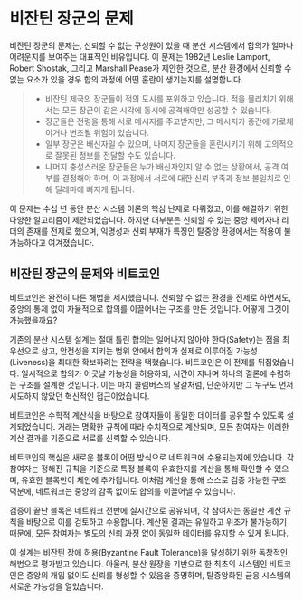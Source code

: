 # 비잔틴 장군의 문제
비잔틴 장군의 문제는, 신뢰할 수 없는 구성원이 있을 때 분산 시스템에서 합의가 얼마나 어려운지를 보여주는 대표적인 비유입니다. 이 문제는 1982년 Leslie Lamport, Robert Shostak, 그리고 Marshall Pease가 제안한 것으로, 분산 환경에서 신뢰할 수 없는 요소가 있을 경우 합의 과정에 어떤 혼란이 생기는지를 설명합니다.

> - 비잔틴 제국의 장군들이 적의 도시를 포위하고 있습니다. 적을 물리치기 위해서는 모든 장군이 같은 시각에 동시에 공격해야만 성공할 수 있습니다.
> - 장군들은 전령을 통해 서로 메시지를 주고받지만, 그 메시지가 중간에 가로채이거나 변조될 위험이 있습니다.
> - 일부 장군은 배신자일 수 있으며, 나머지 장군들을 혼란시키기 위해 고의적으로 잘못된 정보를 전달할 수도 있습니다.
> - 나머지 충성스러운 장군들은 누가 배신자인지 알 수 없는 상황에서, 공격 여부를 결정해야 하며, 이 과정에서 서로에 대한 신뢰 부족과 정보 불일치로 인해 딜레마에 빠지게 됩니다.

이 문제는 수십 년 동안 분산 시스템 이론의 핵심 난제로 다뤄졌고, 이를 해결하기 위한 다양한 알고리즘이 제안되었습니다. 하지만 대부분은 신뢰할 수 있는 중앙 제어자나 리더의 존재를 전제로 했으며, 익명성과 신뢰 부재가 특징인 탈중앙 환경에서는 적용이 불가능하다고 여겨졌습니다.

## 비잔틴 장군의 문제와 비트코인
비트코인은 완전히 다른 해법을 제시했습니다. 신뢰할 수 없는 환경을 전제로 하면서도, 중앙의 통제 없이 자율적으로 합의를 이끌어내는 구조를 만든 것입니다. 어떻게 그것이 가능했을까요?

기존의 분산 시스템 설계는 절대 틀린 합의는 일어나지 않아야 한다(Safety)는 점을 최우선으로 삼고, 안전성을 지키는 범위 안에서 합의가 실제로 이루어질 가능성(Liveness)을 최대한 확보하려는 전략을 택했습니다. 비트코인은 이 전제를 뒤집었습니다. 일시적으로 합의가 어긋날 가능성을 허용하되, 시간이 지나며 하나의 결론에 수렴하는 구조를 설계한 것입니다. 이는 마치 콜럼버스의 달걀처럼, 단순하지만 그 누구도 먼저 시도하지 않았던 혁신적인 접근이었습니다.

비트코인은 수학적 계산식을 바탕으로 참여자들이 동일한 데이터를 공유할 수 있도록 설계되었습니다. 거래는 명확한 규칙에 따라 수치적으로 계산되며, 모든 참여자는 이러한 계산 결과를 기준으로 서로를 신뢰할 수 있습니다.

비트코인의 핵심은 새로운 블록이 어떤 방식으로 네트워크에 수용되는지에 있습니다. 각 참여자는 정해진 규칙을 기준으로 특정 블록이 유효한지를 계산을 통해 확인할 수 있으며, 유효한 블록만이 체인에 추가됩니다. 이처럼 계산을 통해 스스로 검증 가능한 구조 덕분에, 네트워크는 중앙의 감독 없이도 합의를 이끌어낼 수 있습니다.

검증이 끝난 블록은 네트워크 전반에 실시간으로 공유되며, 각 참여자는 동일한 계산 규칙을 바탕으로 이를 검토하고 수용합니다. 계산된 결과는 유일하고 위조가 불가능하기 때문에, 모든 참여자는 별도의 신뢰 과정 없이 동일한 데이터를 유지할 수 있게 됩니다.

이 설계는 비잔틴 장애 허용(Byzantine Fault Tolerance)을 달성하기 위한 독창적인 해법으로 평가받고 있습니다. 아울러, 분산 원장을 기반으로 한 최초의 시스템인 비트코인은 중앙의 개입 없이도 신뢰를 형성할 수 있음을 증명하며, 탈중앙화된 금융 시스템의 새로운 가능성을 열었습니다.